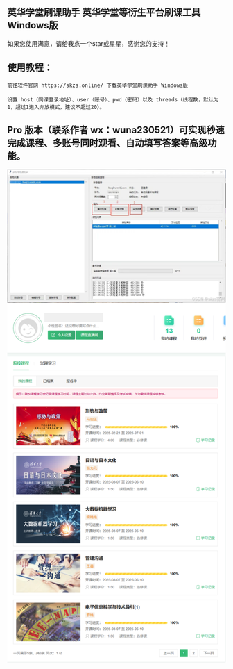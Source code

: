 ## 英华学堂刷课助手 英华学堂等衍生平台刷课工具 Windows版
如果您使用满意，请给我点一个star或星星，感谢您的支持！
## 使用教程：
    前往软件官网 https://skzs.online/ 下载英华学堂刷课助手 Windows版

    设置 host（网课登录地址）、user（账号）、pwd（密码）以及 threads（线程数，默认为1，超过1进入奔放模式，建议不超过20）。

##  Pro 版本（联系作者 wx：wuna230521）可实现秒速完成课程、多账号同时观看、自动填写答案等高级功能。

![程序登录窗口](UI.JPG)
![刷课效果](进度-1.png)
